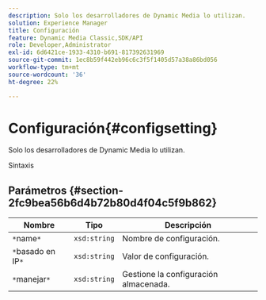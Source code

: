 ```yaml
---
description: Solo los desarrolladores de Dynamic Media lo utilizan.
solution: Experience Manager
title: Configuración
feature: Dynamic Media Classic,SDK/API
role: Developer,Administrator
exl-id: 6d6421ce-1933-4310-b691-817392631969
source-git-commit: 1ec8b59f442eb96c6c3f5f1405d57a38a86bd056
workflow-type: tm+mt
source-wordcount: '36'
ht-degree: 22%

---
```


# Configuración{#configsetting}

Solo los desarrolladores de Dynamic Media lo utilizan.

Sintaxis

## Parámetros {#section-2fc9bea56b6d4b72b80d4f04c5f9b862}

| Nombre | Tipo | Descripción |
|---|---|---|
| `*`name`*` | `xsd:string` | Nombre de configuración. |
| `*`basado en IP`*` | `xsd:string` | Valor de configuración. |
| `*`manejar`*` | `xsd:string` | Gestione la configuración almacenada. |
